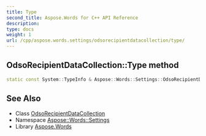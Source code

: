 ```yaml
---
title: Type
second_title: Aspose.Words for C++ API Reference
description: 
type: docs
weight: 1
url: /cpp/aspose.words.settings/odsorecipientdatacollection/type/
---
```

## OdsoRecipientDataCollection::Type method




```cpp
static const System::TypeInfo & Aspose::Words::Settings::OdsoRecipientDataCollection::Type()
```

## See Also

* Class [OdsoRecipientDataCollection](../)
* Namespace [Aspose::Words::Settings](../../)
* Library [Aspose.Words](../../../)
